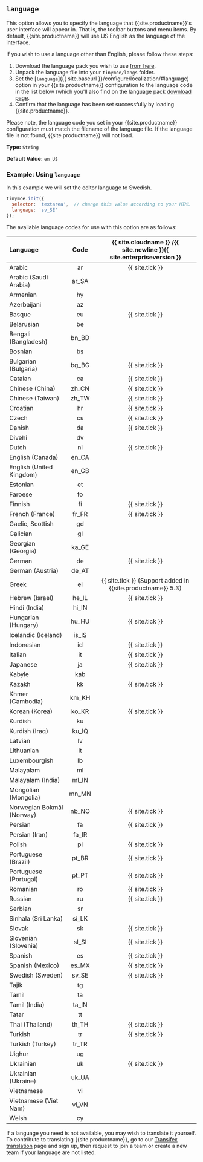 ## `language`

This option allows you to specify the language that {{site.productname}}'s user interface will appear in. That is, the toolbar buttons and menu items. By default, {{site.productname}} will use US English as the language of the interface.

If you wish to use a language other than English, please follow these steps:

1. Download the language pack you wish to use [from here]({{site.gettiny}}/language-packages/).
2. Unpack the language file into your `tinymce/langs` folder.
3. Set the [`language`]({{ site.baseurl }}/configure/localization/#language) option in your {{site.productname}} configuration to the language code in the list below (which you'll also find on the language pack [download page]({{site.gettiny}}/language-packages/).
4. Confirm that the language has been set successfully by loading {{site.productname}}.

Please note, the language code you set in your {{site.productname}} configuration must match the filename of the language file. If the language file is not found, {{site.productname}} will not load.

**Type:** `String`

**Default Value:** `en_US`

### Example: Using `language`

In this example we will set the editor language to Swedish.

```js
tinymce.init({
  selector: 'textarea',  // change this value according to your HTML
  language: 'sv_SE'
});
```

The available language codes for use with this option are as follows:

| Language                      |  Code   | {{ site.cloudname }} /{{ site.newline }}{{ site.enterpriseversion }} |
| :-----------------------------| :-----: | :------------------------------------------------------------------: |
| Arabic                        | ar      | {{ site.tick }}                                                      |
| Arabic (Saudi Arabia)         | ar_SA   |                                                                      |
| Armenian                      | hy      |                                                                      |
| Azerbaijani                   | az      |                                                                      |
| Basque                        | eu      | {{ site.tick }}                                                      |
| Belarusian                    | be      |                                                                      |
| Bengali (Bangladesh)          | bn_BD   |                                                                      |
| Bosnian                       | bs      |                                                                      |
| Bulgarian (Bulgaria)          | bg_BG   | {{ site.tick }}                                                      |
| Catalan                       | ca      | {{ site.tick }}                                                      |
| Chinese (China)               | zh_CN   | {{ site.tick }}                                                      |
| Chinese (Taiwan)              | zh_TW   | {{ site.tick }}                                                      |
| Croatian                      | hr      | {{ site.tick }}                                                      |
| Czech                         | cs      | {{ site.tick }}                                                      |
| Danish                        | da      | {{ site.tick }}                                                      |
| Divehi                        | dv      |                                                                      |
| Dutch                         | nl      | {{ site.tick }}                                                      |
| English (Canada)              | en_CA   |                                                                      |
| English (United Kingdom)      | en_GB   |                                                                      |
| Estonian                      | et      |                                                                      |
| Faroese                       | fo      |                                                                      |
| Finnish                       | fi      | {{ site.tick }}                                                      |
| French (France)               | fr_FR   | {{ site.tick }}                                                      |
| Gaelic, Scottish              | gd      |                                                                      |
| Galician                      | gl      |                                                                      |
| Georgian (Georgia)            | ka_GE   |                                                                      |
| German                        | de      | {{ site.tick }}                                                      |
| German (Austria)              | de_AT   |                                                                      |
| Greek                         | el      | {{ site.tick }} (Support added in {{site.productname}} 5.3)          |
| Hebrew (Israel)               | he_IL   | {{ site.tick }}                                                      |
| Hindi (India)                 | hi_IN   |                                                                      |
| Hungarian (Hungary)           | hu_HU   | {{ site.tick }}                                                      |
| Icelandic (Iceland)           | is_IS   |                                                                      |
| Indonesian                    | id      | {{ site.tick }}                                                      |
| Italian                       | it      | {{ site.tick }}                                                      |
| Japanese                      | ja      | {{ site.tick }}                                                      |
| Kabyle                        | kab     |                                                                      |
| Kazakh                        | kk      | {{ site.tick }}                                                      |
| Khmer (Cambodia)              | km_KH   |                                                                      |
| Korean (Korea)                | ko_KR   | {{ site.tick }}                                                      |
| Kurdish                       | ku      |                                                                      |
| Kurdish (Iraq)                | ku_IQ   |                                                                      |
| Latvian                       | lv      |                                                                      |
| Lithuanian                    | lt      |                                                                      |
| Luxembourgish                 | lb      |                                                                      |
| Malayalam                     | ml      |                                                                      |
| Malayalam (India)             | ml_IN   |                                                                      |
| Mongolian (Mongolia)          | mn_MN   |                                                                      |
| Norwegian Bokmål (Norway)     | nb_NO   | {{ site.tick }}                                                      |
| Persian                       | fa      | {{ site.tick }}                                                      |
| Persian (Iran)                | fa_IR   |                                                                      |
| Polish                        | pl      | {{ site.tick }}                                                      |
| Portuguese (Brazil)           | pt_BR   | {{ site.tick }}                                                      |
| Portuguese (Portugal)         | pt_PT   | {{ site.tick }}                                                      |
| Romanian                      | ro      | {{ site.tick }}                                                      |
| Russian                       | ru      | {{ site.tick }}                                                      |
| Serbian                       | sr      |                                                                      |
| Sinhala (Sri Lanka)           | si_LK   |                                                                      |
| Slovak                        | sk      | {{ site.tick }}                                                      |
| Slovenian (Slovenia)          | sl_SI   | {{ site.tick }}                                                      |
| Spanish                       | es      | {{ site.tick }}                                                      |
| Spanish (Mexico)              | es_MX   | {{ site.tick }}                                                      |
| Swedish (Sweden)              | sv_SE   | {{ site.tick }}                                                      |
| Tajik                         | tg      |                                                                      |
| Tamil                         | ta      |                                                                      |
| Tamil (India)                 | ta_IN   |                                                                      |
| Tatar                         | tt      |                                                                      |
| Thai (Thailand)               | th_TH   | {{ site.tick }}                                                      |
| Turkish                       | tr      | {{ site.tick }}                                                      |
| Turkish (Turkey)              | tr_TR   |                                                                      |
| Uighur                        | ug      |                                                                      |
| Ukrainian                     | uk      | {{ site.tick }}                                                      |
| Ukrainian (Ukraine)           | uk_UA   |                                                                      |
| Vietnamese                    | vi      |                                                                      |
| Vietnamese (Viet Nam)         | vi_VN   |                                                                      |
| Welsh                         | cy      |                                                                      |

If a language you need is not available, you may wish to translate it yourself. To contribute to translating {{site.productname}}, go to our [Transifex translation](https://www.transifex.com/projects/p/tinymce/) page and sign up, then request to join a team or create a new team if your language are not listed.
